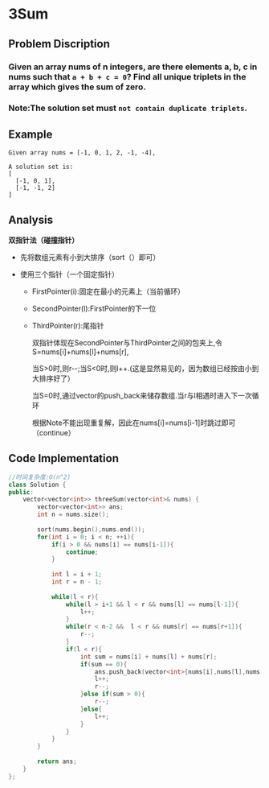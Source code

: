 # 3Sum

## Problem Discription

### Given an array nums of n integers, are there elements a, b, c in nums such that `a + b + c = 0`? Find all unique triplets in the array which gives the sum of zero.

### Note:The solution set must `not contain duplicate triplets`.

## Example
```
Given array nums = [-1, 0, 1, 2, -1, -4],

A solution set is:
[
  [-1, 0, 1],
  [-1, -1, 2]
]
```

## Analysis

**双指针法（碰撞指针）**

* 先将数组元素有小到大排序（sort（）即可）

* 使用三个指针（一个固定指针）
  * FirstPointer(i):固定在最小的元素上（当前循环）
  * SecondPointer(l):FirstPointer的下一位
  * ThirdPointer(r):尾指针
 
    双指针体现在SecondPointer与ThirdPointer之间的包夹上,令S=nums[i]+nums[l]+nums[r],
    
    当S>0时,则r--;当S<0时,则l++.(这是显然易见的，因为数组已经按由小到大排序好了）
    
    当S=0时,通过vector的push_back来储存数组.当r与l相遇时进入下一次循环
    
    根据Note不能出现重复解，因此在nums[i]=nums[i-1]时跳过即可（continue）
    
## Code Implementation

```cpp
//时间复杂度:O(n^2)
class Solution {
public:
    vector<vector<int>> threeSum(vector<int>& nums) {
        vector<vector<int>> ans;
        int n = nums.size();
        
        sort(nums.begin(),nums.end());
        for(int i = 0; i < n; ++i){
            if(i > 0 && nums[i] == nums[i-1]){
                continue;
            }
            
            int l = i + 1;
            int r = n - 1;
            
            while(l < r){
                while(l > i+1 && l < r && nums[l] == nums[l-1]){
                    l++;
                }
                while(r < n-2 &&  l < r && nums[r] == nums[r+1]){
                    r--;
                }
                if(l < r){
                    int sum = nums[i] + nums[l] + nums[r];
                    if(sum == 0){
                        ans.push_back(vector<int>{nums[i],nums[l],nums[r]});
                        l++;
                        r--;
                    }else if(sum > 0){
                        r--;
                    }else{
                        l++;
                    }
                }
            }
        }
        
        return ans;
    }
};
```
